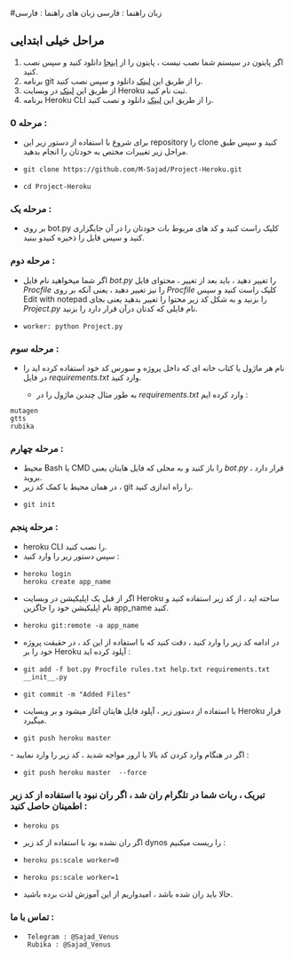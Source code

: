 
   #زبان راهنما : فارسی
   زبان های راهنما : فارسی
	

	
   ## مراحل خیلی ابتدایی
   1. اگر پایتون در سیستم شما نصب نیست ، پایتون را از [اینجا](https://www.python.org/downloads/windows/) دانلود کنید و سپس نصب کنید.
   2. برنامه git را از طریق این [لینک](https://git-scm.com/download/win) دانلود و سپس نصب کنید.
   3. از طریق این [لینک](https://signup.heroku.com/login) در وبسایت Heroku ثبت نام کنید.
   4. برنامه Heroku CLI را از طریق این [لینک](https://devcenter.heroku.com/articles/heroku-cli) دانلود و نصب کنید.
	
   ### مرحله 0 :

   - برای شروع با استفاده از دستور زیر این repository را clone کنید و سپس طبق مراحل زیر تغییرات مختص به خودتان را انجام بدهید. 
<div dir="ltr">
  
   -  ```shell
      git clone https://github.com/M-Sajad/Project-Heroku.git
   -  ```shell
      cd Project-Heroku   
</div>

   ### مرحله یک :

   - بر روی bot.py کلیک راست کنید و کد های مربوط بات خودتان را در آن جایگزاری کنید و سپس فایل را ذخیره کنیدو ببنید.

   
   ### مرحله دوم :

   - اگر شما میخواهید نام فایل *bot.py* را تغییر دهید ، باید بعد از تغییر ، محتوای فایل *Procfile* را نیز تغییر دهید ، یعنی آنکه بر روی *Procfile* کلیک راست کنید
	و سپس Edit with notepad را بزنید و به شکل کد زیر محتوا را تغییر بدهید یعنی بجای *Project.py* نام فایلی که کدتان درآن قرار دارد را بزنید.
 <div dir="ltr">

   -  ```shell
      worker: python Project.py
</div>
   
   ### مرحله سوم :

- نام هر ماژول یا کتاب خانه ای که داخل پروژه و سورس کد خود استفاده کرده اید را در فایل *requirements.txt* وارد کنید. 

	- به طور مثال چندین ماژول را در *requirements.txt* وارد کرده ایم :
<div dir="ltr">
	    
	mutagen
	gtts
	rubika
</div>

### مرحله چهارم :
- محیط Bash یا CMD را باز کنید و به محلی که فایل هایتان یعنی *bot.py* قرار دارد ، بروید. 
- در همان محیط با کمک کد زیر ، git را راه اندازی کنید.

<div dir="ltr">
  
   -  ```shell
      git init	   
</div>

### مرحله پنجم :
- heroku CLI را نصب کنید.
- سپس دستور زیر را وارد کنید : 

<div dir="ltr">
  
   -  ```shell
      heroku login
      heroku create app_name	   
</div>

- اگر از قبل یک اپلیکیشن در وبسایت Heroku ساخته اید ، از کد زیر استفاده کنید و نام اپلیکیشن خود را جاگزین app_name کنید.

 <div dir="ltr">
  
   -  ```shell
      heroku git:remote -a app_name	   
</div>

 - در ادامه کد زیر را وارد کنید ، دقت کنید که با استفاده از این کد ، در حقیقت پروژه خود را بر Heroku آپلود کرده اید :
 <div dir="ltr">
  
   -  ```shell
      git add -f bot.py Procfile rules.txt help.txt requirements.txt __init__.py
   -  ```shell
      git commit -m "Added Files"	   
</div>
     
  
- با استفاده از دستور زیر ، آپلود فایل هایتان آغاز میشود و بر وبسایت Heroku قرار میگیرد.
 <div dir="ltr">
  
   -  ```shell
      git push heroku master   
</div>
- اگر در هنگام وارد کردن کد بالا با ارور مواجه شدید ، کد زیر را وارد نمایید :

<div dir="ltr">
  
   -  ```shell
      git push heroku master  --force 
</div>

### تبریک ، ربات شما در تلگرام ران شد ، اگر ران نبود با استفاده از کد زیر اطمینان حاصل کنید : 
 
 <div dir="ltr">
  
   -  ```shell
      heroku ps
</div>


- اگر ران نشده بود با استفاده از کد زیر dynos را ریست میکنیم :
  
 <div dir="ltr">
  
   -  ```shell
      heroku ps:scale worker=0
   -  ```shell
      heroku ps:scale worker=1
</div>


- حالا باید ران شده باشد ، امیدواریم از این آموزش لذت برده باشید. 
   
### تماس با ما :	
<div dir="ltr">
  
  -  ```shell
      Telegram : @Sajad_Venus
      Rubika : @Sajad_Venus   
</div>

   
   
   
   
   
   
   
   
   
   
   
   
   
   
   
   

